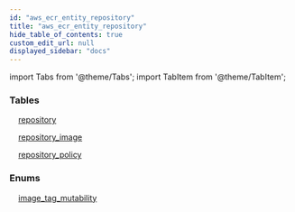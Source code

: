 ```yaml
---
id: "aws_ecr_entity_repository"
title: "aws_ecr_entity_repository"
hide_table_of_contents: true
custom_edit_url: null
displayed_sidebar: "docs"
---
```


import Tabs from '@theme/Tabs';
import TabItem from '@theme/TabItem';

<Tabs queryString="view">
  <TabItem value="components" label="Components" default>

### Tables

    [repository](../../aws/tables/aws_ecr_entity_repository.Repository)

    [repository_image](../../aws/tables/aws_ecr_entity_repository_image.RepositoryImage)

    [repository_policy](../../aws/tables/aws_ecr_entity_repository_policy.RepositoryPolicy)

### Enums
    [image_tag_mutability](../../aws/enums/aws_ecr_entity_repository.ImageTagMutability)

</TabItem>
  <TabItem value="code-examples" label="Code examples">

</TabItem>
</Tabs>
